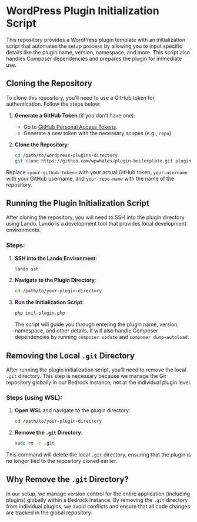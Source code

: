 # WordPress Plugin Initialization Script

This repository provides a WordPress plugin template with an initialization script that automates the setup process by allowing you to input specific details like the plugin name, version, namespace, and more. This script also handles Composer dependencies and prepares the plugin for immediate use.

## Cloning the Repository

To clone this repository, you'll need to use a GitHub token for authentication. Follow the steps below:

1. **Generate a GitHub Token** (if you don't have one):
    - Go to [GitHub Personal Access Tokens](https://github.com/settings/tokens).
    - Generate a new token with the necessary scopes (e.g., `repo`).

2. **Clone the Repository**:
   ```bash
   cd /path/to/wordpress-plugins-directory
   git clone https://github.com/wpwhales/plugin-boilerplate.git plugin-name
   ```

Replace `<your-github-token>` with your actual GitHub token, `your-username` with your GitHub username, and `your-repo-name` with the name of the repository.

## Running the Plugin Initialization Script

After cloning the repository, you will need to SSH into the plugin directory using Lando. Lando is a development tool that provides local development environments.

### Steps:

1. **SSH into the Lando Environment**:
   ```bash
   lando ssh
   ```

2. **Navigate to the Plugin Directory**:
   ```bash
   cd /path/to/your-plugin-directory
   ```

3. **Run the Initialization Script**:
   ```bash
   php init-plugin.php
   ```

   The script will guide you through entering the plugin name, version, namespace, and other details. It will also handle Composer dependencies by running `composer update` and `composer dump-autoload`.

## Removing the Local `.git` Directory

After running the plugin initialization script, you'll need to remove the local `.git` directory. This step is necessary because we manage the Git repository globally in our Bedrock instance, not at the individual plugin level.

### Steps (using WSL):

1. **Open WSL** and navigate to the plugin directory:
   ```bash
   cd /path/to/your-plugin-directory
   ```

2. **Remove the `.git` Directory**:
   ```bash
   sudo rm -r .git
   ```

This command will delete the local `.git` directory, ensuring that the plugin is no longer tied to the repository cloned earlier.

## Why Remove the `.git` Directory?

In our setup, we manage version control for the entire application (including plugins) globally within a Bedrock instance. By removing the `.git` directory from individual plugins, we avoid conflicts and ensure that all code changes are tracked in the global repository.
